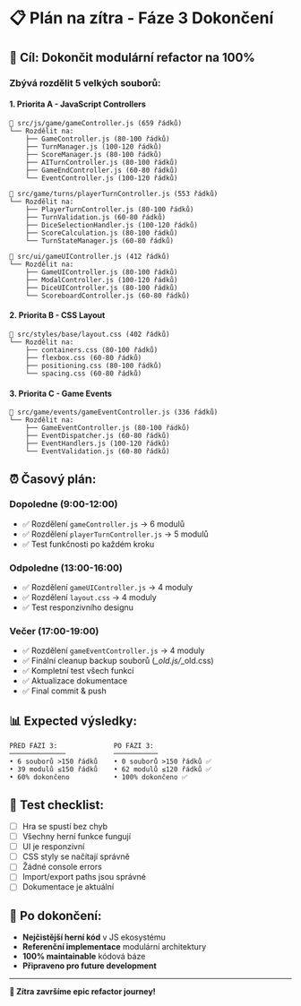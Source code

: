 # 📋 Plán na zítra - Fáze 3 Dokončení

## 🎯 **Cíl:** Dokončit modulární refactor na 100%

### **Zbývá rozdělit 5 velkých souborů:**

#### **1. Priorita A - JavaScript Controllers**
```
📁 src/js/game/gameController.js (659 řádků)
└── Rozdělit na:
    ├── GameController.js (80-100 řádků)
    ├── TurnManager.js (100-120 řádků) 
    ├── ScoreManager.js (80-100 řádků)
    ├── AITurnController.js (80-100 řádků)
    ├── GameEndController.js (60-80 řádků)
    └── EventController.js (100-120 řádků)

📁 src/game/turns/playerTurnController.js (553 řádků)
└── Rozdělit na:
    ├── PlayerTurnController.js (80-100 řádků)
    ├── TurnValidation.js (60-80 řádků)
    ├── DiceSelectionHandler.js (100-120 řádků)
    ├── ScoreCalculation.js (80-100 řádků)
    └── TurnStateManager.js (60-80 řádků)

📁 src/ui/gameUIController.js (412 řádků)
└── Rozdělit na:
    ├── GameUIController.js (80-100 řádků)
    ├── ModalController.js (100-120 řádků)
    ├── DiceUIController.js (80-100 řádků)
    └── ScoreboardController.js (60-80 řádků)
```

#### **2. Priorita B - CSS Layout**
```
📁 src/styles/base/layout.css (402 řádků)
└── Rozdělit na:
    ├── containers.css (80-100 řádků)
    ├── flexbox.css (60-80 řádků)
    ├── positioning.css (80-100 řádků)
    └── spacing.css (60-80 řádků)
```

#### **3. Priorita C - Game Events**
```
📁 src/game/events/gameEventController.js (336 řádků)
└── Rozdělit na:
    ├── GameEventController.js (80-100 řádků)
    ├── EventDispatcher.js (60-80 řádků)
    ├── EventHandlers.js (100-120 řádků)
    └── EventValidation.js (60-80 řádků)
```

## ⏰ **Časový plán:**

### **Dopoledne (9:00-12:00)**
- ✅ Rozdělení `gameController.js` → 6 modulů
- ✅ Rozdělení `playerTurnController.js` → 5 modulů
- ✅ Test funkčnosti po každém kroku

### **Odpoledne (13:00-16:00)**  
- ✅ Rozdělení `gameUIController.js` → 4 moduly
- ✅ Rozdělení `layout.css` → 4 moduly
- ✅ Test responzivního designu

### **Večer (17:00-19:00)**
- ✅ Rozdělení `gameEventController.js` → 4 moduly  
- ✅ Finální cleanup backup souborů (*_old.js/*_old.css)
- ✅ Kompletní test všech funkcí
- ✅ Aktualizace dokumentace
- ✅ Final commit & push

## 📊 **Expected výsledky:**

```
PŘED FÁZÍ 3:              PO FÁZI 3:
──────────────            ───────────
• 6 souborů >150 řádků    • 0 souborů >150 řádků ✅
• 39 modulů ≤150 řádků    • 62 modulů ≤120 řádků ✅  
• 60% dokončeno           • 100% dokončeno ✅
```

## 🧪 **Test checklist:**
- [ ] Hra se spustí bez chyb
- [ ] Všechny herní funkce fungují  
- [ ] UI je responzivní
- [ ] CSS styly se načítají správně
- [ ] Žádné console errors
- [ ] Import/export paths jsou správné
- [ ] Dokumentace je aktuální

## 🎉 **Po dokončení:**
- **Nejčistější herní kód** v JS ekosystému  
- **Referenční implementace** modulární architektury
- **100% maintainable** kódová báze
- **Připraveno pro future development**

---
**🚀 Zítra završíme epic refactor journey!**
